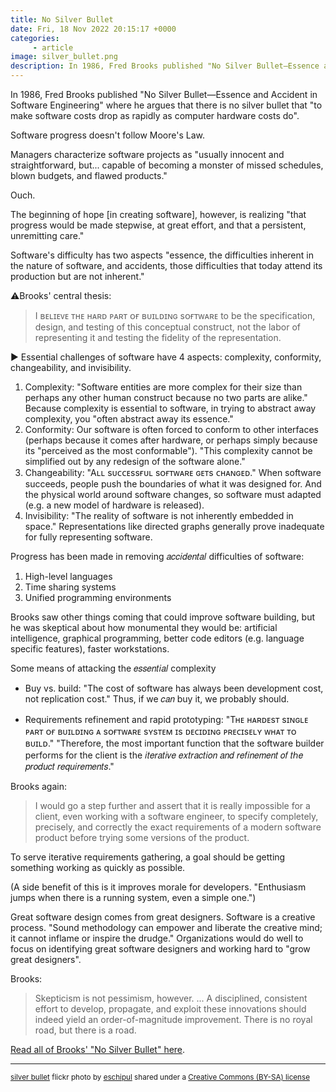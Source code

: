 ```yaml
---
title: No Silver Bullet
date: Fri, 18 Nov 2022 20:15:17 +0000
categories:
     - article
image: silver_bullet.png
description: In 1986, Fred Brooks published "No Silver Bullet—Essence and Accident in Software Engineering" where he argues that there is no silver bullet that "to make software costs drop as rapidly as computer hardware costs do".
---
```


In 1986, Fred Brooks published "No Silver Bullet—Essence and Accident in Software Engineering" where he argues that there is no silver bullet that "to make software costs drop as rapidly as computer hardware costs do".

Software progress doesn't follow Moore's Law.

Managers characterize software projects as "usually innocent and straightforward, but... capable of becoming a monster of missed schedules, blown budgets, and flawed products." 

Ouch.

The beginning of hope [in creating software], however, is realizing "that progress would be made stepwise, at great effort, and that a persistent, unremitting care."

Software's difficulty has two aspects "essence, the difficulties inherent in the nature of software, and accidents, those difficulties that today attend its production but are not inherent."

⚠️Brooks' central thesis:

> I ʙᴇʟɪᴇᴠᴇ ᴛʜᴇ ʜᴀʀᴅ ᴘᴀʀᴛ ᴏғ ʙᴜɪʟᴅɪɴɢ sᴏғᴛᴡᴀʀᴇ to be the specification, design, and testing of this conceptual construct, not the labor of representing it and testing the fidelity of the representation.

▶ Essential challenges of software have 4 aspects: complexity, conformity, changeability, and invisibility.

1. Complexity: "Software entities are more complex for their size than perhaps any other human construct because no two parts are alike." Because complexity is essential to software, in trying to abstract away complexity, you "often abstract away its essence."
2. Conformity: Our software is often forced to conform to other interfaces (perhaps because it comes after hardware, or perhaps simply because its "perceived as the most conformable"). "This complexity cannot be simplified out by any redesign of the software alone."
3. Changeability: "Aʟʟ sᴜᴄᴄᴇssғᴜʟ sᴏғᴛᴡᴀʀᴇ ɢᴇᴛs ᴄʜᴀɴɢᴇᴅ." When software succeeds, people push the boundaries of what it was designed for. And the physical world around software changes, so software must adapted (e.g. a new model of hardware is released).
4. Invisibility: "The reality of software is not inherently embedded in space." Representations like directed graphs generally prove inadequate for fully representing software.

Progress has been made in removing 𝑎𝑐𝑐𝑖𝑑𝑒𝑛𝑡𝑎𝑙 difficulties of software: 

1. High-level languages
2. Time sharing systems
3. Unified programming environments

Brooks saw other things coming that could improve software building, but he
was skeptical about how monumental they would be: artificial intelligence,
graphical programming, better code editors (e.g. language specific features),
faster workstations.

Some means of attacking the 𝑒𝑠𝑠𝑒𝑛𝑡𝑖𝑎𝑙 complexity

* Buy vs. build: "The cost of software has always been development cost, not
replication cost." Thus, if we 𝑐𝑎𝑛 buy it, we probably should.

* Requirements refinement and rapid prototyping: "Tʜᴇ ʜᴀʀᴅᴇsᴛ sɪɴɢʟᴇ ᴘᴀʀᴛ ᴏғ
ʙᴜɪʟᴅɪɴɢ ᴀ sᴏғᴛᴡᴀʀᴇ sʏsᴛᴇᴍ ɪs ᴅᴇᴄɪᴅɪɴɢ ᴘʀᴇᴄɪsᴇʟʏ ᴡʜᴀᴛ ᴛᴏ ʙᴜɪʟᴅ." "Therefore,
the most important function that the software builder performs for the client
is the 𝑖𝑡𝑒𝑟𝑎𝑡𝑖𝑣𝑒 𝑒𝑥𝑡𝑟𝑎𝑐𝑡𝑖𝑜𝑛 𝑎𝑛𝑑 𝑟𝑒𝑓𝑖𝑛𝑒𝑚𝑒𝑛𝑡 𝑜𝑓 𝑡ℎ𝑒 𝑝𝑟𝑜𝑑𝑢𝑐𝑡 𝑟𝑒𝑞𝑢𝑖𝑟𝑒𝑚𝑒𝑛𝑡𝑠."

Brooks again: 

> I would go a step further and assert that it is really impossible for a
client, even working with a software engineer, to specify completely,
precisely, and correctly the exact requirements of a modern software product
before trying some versions of the product.

To serve iterative requirements gathering, a goal should be getting something
working as quickly as possible.

(A side benefit of this is it improves morale for developers. "Enthusiasm
jumps when there is a running system, even a simple one.")

Great software design comes from great designers. Software is a creative
process. "Sound methodology can empower and liberate the creative mind; it
cannot inflame or inspire the drudge." Organizations would do well to focus on
identifying great software designers and working hard to "grow great
designers".

Brooks:

> Skepticism is not pessimism, however. ... A disciplined, consistent effort to
develop, propagate, and exploit these innovations should indeed yield an
order-of-magnitude improvement. There is no royal road, but there is a road.

[Read all of Brooks' "No Silver Bullet"
here](http://worrydream.com/refs/Brooks-NoSilverBullet.pdf).

---

<small>[silver bullet](https://flickr.com/photos/eschipul/4160817135 "silver bullet") flickr photo by [eschipul](https://flickr.com/people/eschipul) shared under a [Creative Commons (BY-SA) license](https://creativecommons.org/licenses/by-sa/2.0/)</small>